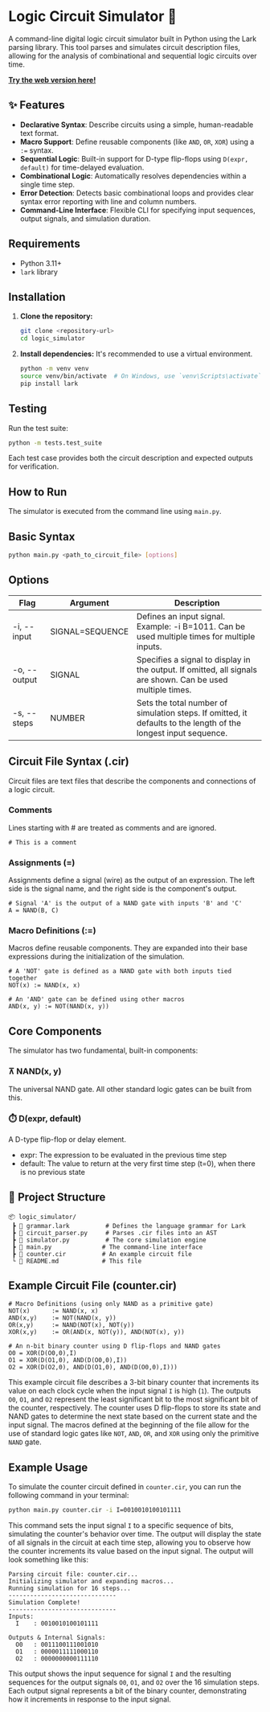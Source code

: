 # Logic Circuit Simulator 🔧

A command-line digital logic circuit simulator built in Python using the Lark parsing library. This tool parses and simulates circuit description files, allowing for the analysis of combinational and sequential logic circuits over time.

**[Try the web version here!](https://geraw.github.io/logic_simulator)**

## ✨ Features

* **Declarative Syntax**: Describe circuits using a simple, human-readable text format.
* **Macro Support**: Define reusable components (like `AND`, `OR`, `XOR`) using a `:=` syntax.
* **Sequential Logic**: Built-in support for D-type flip-flops using `D(expr, default)` for time-delayed evaluation.
* **Combinational Logic**: Automatically resolves dependencies within a single time step.
* **Error Detection**: Detects basic combinational loops and provides clear syntax error reporting with line and column numbers.
* **Command-Line Interface**: Flexible CLI for specifying input sequences, output signals, and simulation duration.

## Requirements

* Python 3.11+
* `lark` library

## Installation

1. **Clone the repository:**

    ```bash
    git clone <repository-url>
    cd logic_simulator
    ```

2. **Install dependencies:**
    It's recommended to use a virtual environment.

    ```bash
    python -m venv venv
    source venv/bin/activate  # On Windows, use `venv\Scripts\activate`
    pip install lark
    ```

## Testing

Run the test suite:

```bash
python -m tests.test_suite
```


Each test case provides both the circuit description and expected outputs for verification.

## How to Run

The simulator is executed from the command line using `main.py`.

## Basic Syntax

```bash
python main.py <path_to_circuit_file> [options]
```

## Options

| Flag | Argument | Description |
| --- | --- | --- |
| -i, --input | SIGNAL=SEQUENCE | Defines an input signal. Example: -i B=1011. Can be used multiple times for multiple inputs. |
| -o, --output | SIGNAL | Specifies a signal to display in the output. If omitted, all signals are shown. Can be used multiple times. |
| -s, --steps | NUMBER | Sets the total number of simulation steps. If omitted, it defaults to the length of the longest input sequence. |


## Circuit File Syntax (.cir)

Circuit files are text files that describe the components and connections of a logic circuit.

### Comments

Lines starting with # are treated as comments and are ignored.

```cir
# This is a comment
```

### Assignments (=)

Assignments define a signal (wire) as the output of an expression. The left side is the signal name, and the right side is the component's output.

```cir
# Signal 'A' is the output of a NAND gate with inputs 'B' and 'C'
A = NAND(B, C)
```

### Macro Definitions (:=)

Macros define reusable components. They are expanded into their base expressions during the initialization of the simulation.

```cir
# A 'NOT' gate is defined as a NAND gate with both inputs tied together
NOT(x) := NAND(x, x)

# An 'AND' gate can be defined using other macros
AND(x, y) := NOT(NAND(x, y))
```

## Core Components

The simulator has two fundamental, built-in components:

### ⊼ NAND(x, y)

The universal NAND gate. All other standard logic gates can be built from this.

### ⏱️ D(expr, default)

A D-type flip-flop or delay element.

* expr: The expression to be evaluated in the previous time step
* default: The value to return at the very first time step (t=0), when there is no previous state

## 📁 Project Structure

```
📦 logic_simulator/
 ┣ 📜 grammar.lark          # Defines the language grammar for Lark
 ┣ 📜 circuit_parser.py     # Parses .cir files into an AST
 ┣ 📜 simulator.py          # The core simulation engine
 ┣ 📜 main.py              # The command-line interface
 ┣ 📜 counter.cir          # An example circuit file
 └ 📜 README.md            # This file
```

## Example Circuit File (counter.cir)

```cir
# Macro Definitions (using only NAND as a primitive gate)
NOT(x)      := NAND(x, x)
AND(x,y)    := NOT(NAND(x, y))
OR(x,y)     := NAND(NOT(x), NOT(y))
XOR(x,y)    := OR(AND(x, NOT(y)), AND(NOT(x), y))

# An n-bit binary counter using D flip-flops and NAND gates
O0 = XOR(D(O0,0),I)
O1 = XOR(D(O1,0), AND(D(O0,0),I))
O2 = XOR(D(O2,0), AND(D(O1,0), AND(D(O0,0),I)))
```

This example circuit file describes a 3-bit binary counter that increments its value on each clock cycle when the input signal `I` is high (`1`). The outputs `O0`, `O1`, and `O2` represent the least significant bit to the most significant bit of the counter, respectively. The counter uses D flip-flops to store its state and NAND gates to determine the next state based on the current state and the input signal. The macros defined at the beginning of the file allow for the use of standard logic gates like `NOT`, `AND`, `OR`, and `XOR` using only the primitive `NAND` gate.

## Example Usage

To simulate the counter circuit defined in `counter.cir`, you can run the following command in your terminal:


```bash
python main.py counter.cir -i I=0010010100101111
```

This command sets the input signal `I` to a specific sequence of bits, simulating the counter's behavior over time. The output will display the state of all signals in the circuit at each time step, allowing you to observe how the counter increments its value based on the input signal.
The output will look something like this:

```text
Parsing circuit file: counter.cir...
Initializing simulator and expanding macros...
Running simulation for 16 steps...
------------------------------
Simulation Complete!
------------------------------
Inputs:
  I    : 0010010100101111

Outputs & Internal Signals:
  O0   : 0011100111001010
  O1   : 0000011111000110
  O2   : 0000000000111110
```

This output shows the input sequence for signal `I` and the resulting sequences for the output signals `O0`, `O1`, and `O2` over the 16 simulation steps. Each output signal represents a bit of the binary counter, demonstrating how it increments in response to the input signal.
